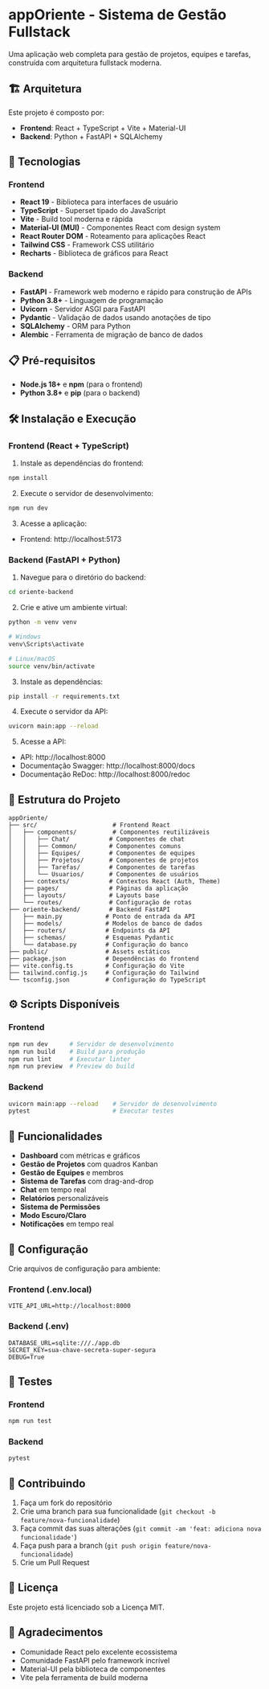 # appOriente - Sistema de Gestão Fullstack

Uma aplicação web completa para gestão de projetos, equipes e tarefas, construída com arquitetura fullstack moderna.

## 🏗️ Arquitetura

Este projeto é composto por:
- **Frontend**: React + TypeScript + Vite + Material-UI
- **Backend**: Python + FastAPI + SQLAlchemy

## 🚀 Tecnologias

### Frontend
- **React 19** - Biblioteca para interfaces de usuário
- **TypeScript** - Superset tipado do JavaScript
- **Vite** - Build tool moderna e rápida
- **Material-UI (MUI)** - Componentes React com design system
- **React Router DOM** - Roteamento para aplicações React
- **Tailwind CSS** - Framework CSS utilitário
- **Recharts** - Biblioteca de gráficos para React

### Backend
- **FastAPI** - Framework web moderno e rápido para construção de APIs
- **Python 3.8+** - Linguagem de programação
- **Uvicorn** - Servidor ASGI para FastAPI
- **Pydantic** - Validação de dados usando anotações de tipo
- **SQLAlchemy** - ORM para Python
- **Alembic** - Ferramenta de migração de banco de dados

## 📋 Pré-requisitos

- **Node.js 18+** e **npm** (para o frontend)
- **Python 3.8+** e **pip** (para o backend)

## 🛠️ Instalação e Execução

### Frontend (React + TypeScript)

1. Instale as dependências do frontend:
```bash
npm install
```

2. Execute o servidor de desenvolvimento:
```bash
npm run dev
```

3. Acesse a aplicação:
- Frontend: http://localhost:5173

### Backend (FastAPI + Python)

1. Navegue para o diretório do backend:
```bash
cd oriente-backend
```

2. Crie e ative um ambiente virtual:
```bash
python -m venv venv

# Windows
venv\Scripts\activate

# Linux/macOS
source venv/bin/activate
```

3. Instale as dependências:
```bash
pip install -r requirements.txt
```

4. Execute o servidor da API:
```bash
uvicorn main:app --reload
```

5. Acesse a API:
- API: http://localhost:8000
- Documentação Swagger: http://localhost:8000/docs
- Documentação ReDoc: http://localhost:8000/redoc

## 📁 Estrutura do Projeto

```
appOriente/
├── src/                     # Frontend React
│   ├── components/          # Componentes reutilizáveis
│   │   ├── Chat/           # Componentes de chat
│   │   ├── Common/         # Componentes comuns
│   │   ├── Equipes/        # Componentes de equipes
│   │   ├── Projetos/       # Componentes de projetos
│   │   ├── Tarefas/        # Componentes de tarefas
│   │   └── Usuarios/       # Componentes de usuários
│   ├── contexts/           # Contextos React (Auth, Theme)
│   ├── pages/              # Páginas da aplicação
│   ├── layouts/            # Layouts base
│   └── routes/             # Configuração de rotas
├── oriente-backend/        # Backend FastAPI
│   ├── main.py            # Ponto de entrada da API
│   ├── models/            # Modelos de banco de dados
│   ├── routers/           # Endpoints da API
│   ├── schemas/           # Esquemas Pydantic
│   └── database.py        # Configuração do banco
├── public/                # Assets estáticos
├── package.json           # Dependências do frontend
├── vite.config.ts         # Configuração do Vite
├── tailwind.config.js     # Configuração do Tailwind
└── tsconfig.json          # Configuração do TypeScript
```

## ⚙️ Scripts Disponíveis

### Frontend
```bash
npm run dev      # Servidor de desenvolvimento
npm run build    # Build para produção
npm run lint     # Executar linter
npm run preview  # Preview do build
```

### Backend
```bash
uvicorn main:app --reload    # Servidor de desenvolvimento
pytest                       # Executar testes
```

## 🎨 Funcionalidades

- **Dashboard** com métricas e gráficos
- **Gestão de Projetos** com quadros Kanban
- **Gestão de Equipes** e membros
- **Sistema de Tarefas** com drag-and-drop
- **Chat** em tempo real
- **Relatórios** personalizáveis
- **Sistema de Permissões**
- **Modo Escuro/Claro**
- **Notificações** em tempo real

## 🔧 Configuração

Crie arquivos de configuração para ambiente:

### Frontend (.env.local)
```env
VITE_API_URL=http://localhost:8000
```

### Backend (.env)
```env
DATABASE_URL=sqlite:///./app.db
SECRET_KEY=sua-chave-secreta-super-segura
DEBUG=True
```

## 🧪 Testes

### Frontend
```bash
npm run test
```

### Backend
```bash
pytest
```

## 🤝 Contribuindo

1. Faça um fork do repositório
2. Crie uma branch para sua funcionalidade (`git checkout -b feature/nova-funcionalidade`)
3. Faça commit das suas alterações (`git commit -am 'feat: adiciona nova funcionalidade'`)
4. Faça push para a branch (`git push origin feature/nova-funcionalidade`)
5. Crie um Pull Request

## 📄 Licença

Este projeto está licenciado sob a Licença MIT.

## 🙏 Agradecimentos

- Comunidade React pelo excelente ecossistema
- Comunidade FastAPI pelo framework incrível
- Material-UI pela biblioteca de componentes
- Vite pela ferramenta de build moderna

